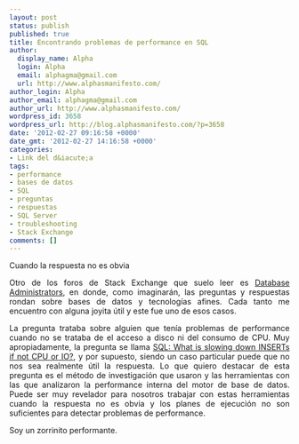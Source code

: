```yaml
---
layout: post
status: publish
published: true
title: Encontrando problemas de performance en SQL
author:
  display_name: Alpha
  login: Alpha
  email: alphagma@gmail.com
  url: http://www.alphasmanifesto.com/
author_login: Alpha
author_email: alphagma@gmail.com
author_url: http://www.alphasmanifesto.com/
wordpress_id: 3658
wordpress_url: http://blog.alphasmanifesto.com/?p=3658
date: '2012-02-27 09:16:58 +0000'
date_gmt: '2012-02-27 14:16:58 +0000'
categories:
- Link del d&iacute;a
tags:
- performance
- bases de datos
- SQL
- preguntas
- respuestas
- SQL Server
- troubleshooting
- Stack Exchange
comments: []
---
```

Cuando la respuesta no es obvia

<p style="text-align: justify;">Otro de los foros de Stack Exchange que suelo leer es <a href="http://dba.stackexchange.com/questions/13523/sql-what-is-slowing-down-inserts-if-not-cpu-or-io">Database Administrators</a>, en donde, como imaginar&aacute;n, las preguntas y respuestas rondan sobre bases de datos y tecnolog&iacute;as afines. Cada tanto me encuentro con alguna joyita &uacute;til y este fue uno de esos casos.</p>
<p style="text-align: justify;">La pregunta trataba sobre alguien que ten&iacute;a problemas de performance cuando no se trataba de el acceso a disco ni del consumo de CPU. Muy apropiadamente, la pregunta se llama <a href="http://dba.stackexchange.com/questions/13523/sql-what-is-slowing-down-inserts-if-not-cpu-or-io">SQL: What is slowing down INSERTs if not CPU or IO?</a>, y por supuesto, siendo un caso particular puede que no nos sea realmente &uacute;til la respuesta. Lo que quiero destacar de esta pregunta es el m&eacute;todo de investigaci&oacute;n que usaron y las herramientas con las que analizaron la performance interna del motor de base de datos. Puede ser muy revelador para nosotros trabajar con estas herramientas cuando la respuesta no es obvia y los planes de ejecuci&oacute;n no son suficientes para detectar problemas de performance.</p>
<p style="text-align: justify;">Soy un zorrinito performante.</p>
